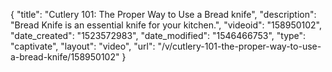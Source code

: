 {
    "title": "Cutlery 101: The Proper Way to Use a Bread knife",
    "description": "Bread Knife is an essential knife for your kitchen.",
    "videoid": "158950102",
    "date_created": "1523572983",
    "date_modified": "1546466753",
    "type": "captivate",
    "layout": "video",
    "url": "\/v\/cutlery-101-the-proper-way-to-use-a-bread-knife\/158950102"
}